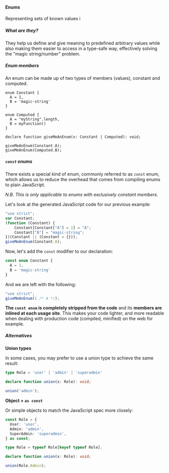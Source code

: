 #### Enums

Representing sets of known values ℹ️


<!-- Section 1 -->
##### What are they?

They help us define and give meaning to predefined arbitrary values while also making them easier to access in a type-safe way, effectively solving the "magic string/number" problem.


<!-- Section 2 -->
##### Enum members

An enum can be made up of two types of members (values), constant and computed.

```typescript[1-4|6-10|11-14]
enum Constant {
  A = 1,
  B = 'magic-string'
}

enum Computed {
  A = "myString".length,
  B = myFunction()
}

declare function giveMeAnEnum(x: Constant | Computed): void;

giveMeAnEnum(Constant.A);
giveMeAnEnum(Computed.B);
```


<!-- Section 4 -->
##### `const` enums

There exists a special kind of enum, commonly referred to as `const` enum, which allows us to reduce the overhead that comes from compiling enums to plain JavaScript.

*N.B. This is only applicable to enums with exclusively constant members.*


<!-- Section 5 -->
Let's look at the generated JavaScript code for our previous example:

```js
"use strict";
var Constant;
(function (Constant) {
    Constant[Constant["A"] = 1] = "A";
    Constant["B"] = "magic-string";
})(Constant || (Constant = {}));
giveMeAnEnum(Constant.A);
```


<!-- Section 6 -->
Now, let's add the `const` modifier to our declaration:

```typescript
const enum Constant {
  A = 1,
  B = 'magic-string'
}
```


<!-- Section 7 -->
And we are left with the following:

```js
"use strict";
giveMeAnEnum(1 /* A */);
```

**The `const enum` is completely stripped from the code** and its **members are inlined at each usage site**. This makes your code lighter, and more readable when dealing with production code (compiled, minified) on the web for example. 


<!-- Section 8 -->
##### Alternatives


<!-- Section 9 -->

**Union types**

In some cases, you may prefer to use a union type to achieve the same result:

```typescript
type Role = 'user' | 'admin' | 'superadmin'

declare function union(x: Role): void;

union('admin');
```


<!-- Section 10 -->
**Object + `as const`**

Or simple objects to match the JavaScript spec more closely:

```typescript
const Role = {
  User: 'user',
  Admin: 'admin',
  SuperAdmin: 'superadmin',
} as const;

type Role = typeof Role[keyof typeof Role];

declare function union(x: Role): void;

union(Role.Admin);
```